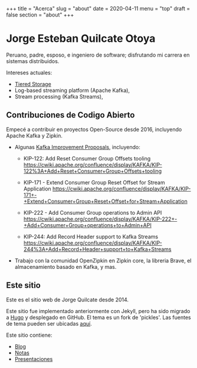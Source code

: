 +++
title = "Acerca"
slug = "about"
date = 2020-04-11
menu = "top"
draft = false
section = "about"
+++

# Jorge Esteban Quilcate Otoya

Peruano, padre, esposo, e ingeniero de software; disfrutando mi carrera en sistemas distribuidos.

Intereses actuales: 

* [Tiered Storage](https://github.com/Aiven-Open/tiered-storage-for-apache-kafka/)
* Log-based streaming platform (Apache Kafka),
* Stream processing (Kafka Streams),

## Contribuciones de Codigo Abierto

Empecé a contribuir en proyectos Open-Source desde 2016, incluyendo Apache Kafka y Zipkin.

* Algunas [Kafka Improvement Proposals](https://cwiki.apache.org/confluence/display/KAFKA/Kafka+Improvement+Proposals), incluyendo:
  * KIP-122: Add Reset Consumer Group Offsets tooling https://cwiki.apache.org/confluence/display/KAFKA/KIP-122%3A+Add+Reset+Consumer+Group+Offsets+tooling

  * KIP-171 - Extend Consumer Group Reset Offset for Stream Application https://cwiki.apache.org/confluence/display/KAFKA/KIP-171+-+Extend+Consumer+Group+Reset+Offset+for+Stream+Application

  * KIP-222 - Add Consumer Group operations to Admin API https://cwiki.apache.org/confluence/display/KAFKA/KIP-222+-+Add+Consumer+Group+operations+to+Admin+API

  * KIP-244: Add Record Header support to Kafka Streams https://cwiki.apache.org/confluence/display/KAFKA/KIP-244%3A+Add+Record+Header+support+to+Kafka+Streams

* Trabajo con la comunidad OpenZipkin en Zipkin core, la libreria Brave, el almacenamiento basado en Kafka, y mas.

## Este sitio

Este es el sitio web de Jorge Quilcate desde 2014.

Este sitio fue implementado anteriormente con Jekyll, pero ha sido migrado a [Hugo](https://gohugo.io) y desplegado en GitHub.
El tema es un fork de 'pickles'. Las fuentes de tema pueden ser ubicadas [aquí](https://themes.gohugo.io/hugo_theme_pickles/).

Este sitio contiene: 

* [Blog](/es/posts/)
* [Notas](/es/notes/)
* [Presentaciones](/es/talks/)

